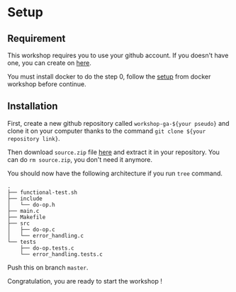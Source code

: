 # Setup

## Requirement

This workshop requires you to use your github account. If you doesn't have one, you can create on [here](https://github.com/join).

You must install docker to do the step 0, follow the [setup](https://github.com/PoCInnovation/Workshops/blob/master/software/04.Docker/SETUP.md) from docker workshop before continue.

## Installation

First, create a new github repository called `workshop-ga-${your pseudo}` and clone it on your computer thanks to the command `git clone ${your repository link}`.

Then download `source.zip` file [here](https://github.com/PoCInnovation/Workshops/raw/master/software/05.Actions/src/source.zip) and extract it in your repository.
You can do `rm source.zip`, you don't need it anymore.

You should now have the following architecture if you run `tree` command.

```
.
├── functional-test.sh
├── include
│   └── do-op.h
├── main.c
├── Makefile
├── src
│   ├── do-op.c
│   └── error_handling.c
└── tests
    ├── do-op.tests.c
    └── error_handling.tests.c
```

Push this on branch `master`.

Congratulation, you are ready to start the workshop !
